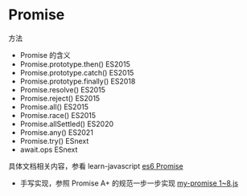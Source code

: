 # Promise

方法

- Promise 的含义
- Promise.prototype.then()  ES2015
- Promise.prototype.catch() ES2015
- Promise.prototype.finally()   ES2018
- Promise.resolve()         ES2015
- Promise.reject()          ES2015
- Promise.all()             ES2015
- Promise.race()            ES2015
- Promise.allSettled()          ES2020
- Promise.any()                 ES2021
- Promise.try()                 ESnext
- await.ops                     ESnext

具体文档相关内容，参看 learn-javascript [es6 Promise](https://github.com/cloudyan/learn-javascript/blob/master/es6/16.promise/readme.md)

- 手写实现，参照 Promise A+ 的规范一步一步实现 [my-promise 1~8.js](./my-promise/1.js)
